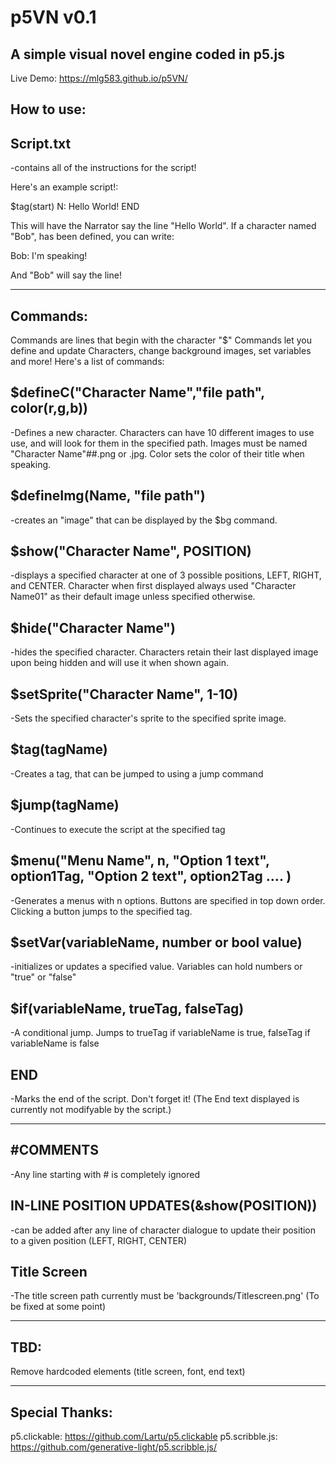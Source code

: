 # p5VN v0.1
A simple visual novel engine coded in p5.js
---------------------------------------------------------------------
Live Demo: https://mlg583.github.io/p5VN/

How to use:
--------------
Script.txt 
-----------
-contains all of the instructions for the script!

Here's an example script!:

$tag(start)
N: Hello World!
END

This will have the Narrator say the line "Hello World".
If a character named "Bob", has been defined, you can write:

Bob: I'm speaking!

And "Bob" will say the line!

-------------------------------------------------------------------------

Commands:
-------------------------------------------------------
Commands are lines that begin with the character "$"
Commands let you define and update Characters, change background images, set variables and more!
Here's a list of commands:

$defineC("Character Name","file path", color(r,g,b))
-------
-Defines a new character. Characters can have 10 different images to use use, and will look for them in the specified path. Images must be named "Character Name"##.png or .jpg. Color sets the color of their title when speaking.  


$defineImg(Name, "file path")
---------------------------
-creates an "image" that can be displayed by the $bg command.


$show("Character Name", POSITION)
--------------
-displays a specified character at one of 3 possible positions, LEFT, RIGHT, and CENTER. Character when first displayed always used "Character Name01" as their default image unless specified otherwise. 


$hide("Character Name")
---------
-hides the specified character. Characters retain their last displayed image upon being hidden and will use it when shown again.


$setSprite("Character Name", 1-10)
------------
-Sets the specified character's sprite to the specified sprite image. 


$tag(tagName)
------------
-Creates a tag, that can be jumped to using a jump command


$jump(tagName)
-------------
-Continues to execute the script at the specified tag


$menu("Menu Name", n, "Option 1 text", option1Tag, "Option 2 text", option2Tag .... )
-------------
-Generates a menus with n options. Buttons are specified in top down order. Clicking a button jumps to the specified tag. 


$setVar(variableName, number or bool value)
-------------
-initializes or updates a specified value. Variables can hold numbers or "true" or "false"


$if(variableName, trueTag, falseTag)
------------
-A conditional jump. Jumps to trueTag if variableName is true, falseTag if variableName is false

END
--------
-Marks the end of the script. Don't forget it! (The End text displayed is currently not modifyable by the script.)

---------------------------------------------------------------------------

#COMMENTS
------
-Any line starting with # is completely ignored


IN-LINE POSITION UPDATES(&show(POSITION))
----------
-can be added after any line of character dialogue to update their position to a given position (LEFT, RIGHT, CENTER)

Title Screen
-------------
-The title screen path currently must be 'backgrounds/Titlescreen.png' (To be fixed at some point)

-----------------------------------------------------------------------------------------------------

TBD: 
--------
Remove hardcoded elements (title screen, font, end text)

-------------------------------------------------------------

Special Thanks:
------
p5.clickable: https://github.com/Lartu/p5.clickable
p5.scribble.js: https://github.com/generative-light/p5.scribble.js/













